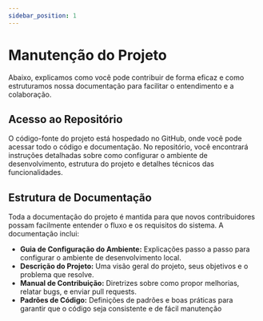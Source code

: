 ```yaml
---
sidebar_position: 1
---
```


# Manutenção do Projeto
Abaixo, explicamos como você pode contribuir de forma eficaz e como estruturamos nossa documentação para facilitar o entendimento e a colaboração.

## Acesso ao Repositório
O código-fonte do projeto está hospedado no GitHub, onde você pode acessar todo o código e documentação. No repositório, você encontrará instruções detalhadas sobre como configurar o ambiente de desenvolvimento, estrutura do projeto e detalhes técnicos das funcionalidades.

## Estrutura de Documentação
Toda a documentação do projeto é mantida para que novos contribuidores possam facilmente entender o fluxo e os requisitos do sistema. A documentação inclui:
- **Guia de Configuração do Ambiente:** Explicações passo a passo para configurar o ambiente de desenvolvimento local.
- **Descrição do Projeto:** Uma visão geral do projeto, seus objetivos e o problema que resolve.
- **Manual de Contribuição:** Diretrizes sobre como propor melhorias, relatar bugs, e enviar pull requests.
- **Padrões de Código:** Definições de padrões e boas práticas para garantir que o código seja consistente e de fácil manutenção


